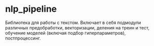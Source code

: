 # nlp_pipeline
Библиотека для работы с текстом. Включает в себя подмодули различных предобработки, векторизации, деления на треин и тест, обучение моделей (включая подбор гиперпараметров), постпроцессинг.
